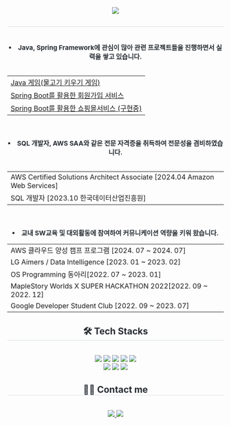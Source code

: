 <div align= "center">
    <img src="https://capsule-render.vercel.app/api?type=waving&color=0:2f5190,100:d48ddd&height=180&text=안녕하세요!%20이나형입니다😆&animation=fadeIn&fontColor=ffffff&fontSize=40" />
    </div>
    <div align= "center"> 
    <h2 style="border-bottom: 1px solid #d8dee4; color: #282d33;">  </h2>  
    <div style="font-weight: 700; font-size: 15px; text-align: center; color: #282d33;"> <div style="font<li>weight: 700; font<li>size: 15px; text<li>align: left; color: #282d33;">  <br> <li> Java, Spring Framework에 관심이 많아 관련 프로젝트들을 진행하면서 실력을 쌓고 있습니다. </li><br></li><table align="center"></li>        <tr></li>            <td><a href="https://github.com/Lee<li>nahyung/Rasing_fish<li>game.git">Java 게임(물고기 키우기 게임)</a> </td></li>        </tr></li>        <tr></li>            <td><a href="https://github.com/Lee<li>nahyung/spring_MemberService">Spring Boot를 활용한 회원가입 서비스</a></td></li>        </tr></li>        <tr></li>            <td><a href="https://github.com/Lee<li>nahyung/spring<li>core<li>principles<li>basic">Spring Boot를 활용한 쇼핑몰서비스 (구현중)</a></td></li>    </table></li><br><br></li><li> SQL 개발자, AWS SAA와 같은 전문 자격증을 취득하여 전문성을 겸비하였습니다.</li><br> <table align="center"></li>        </li>        <tr></li>            <td>AWS Certified Solutions Architect  Associate [2024.04  Amazon Web Services]</td></li>        </tr></li>        <tr></li>            <td>SQL 개발자 [2023.10 한국데이터산업진흥원]</td></li>    </table></li><br><br></li><li> 교내 SW교육 및 대외활동에 참여하여 커뮤니케이션 역량을 키워 왔습니다.</li><table align="center"></li>        </li>        <tr></li><tr><td>AWS 클라우드 양성 캠프 프로그램 [2024. 07 ~ 2024. 07] </td></tr></li><tr><td> LG Aimers / Data Intelligence [2023. 01 ~ 2023. 02]</td></tr></li><tr><td>OS Programming 동아리[2022. 07 ~ 2023. 01]</td></li></tr></li><tr><td>MapleStory Worlds X SUPER HACKATHON 2022[2022. 09 ~ 2022. 12] </td></tr></li><tr><td>Google Developer Student Club [2022. 09 ~ 2023. 07]</td></tr></li></table> </div> </li>    </div></li>    <div style="text<li>align: left;"></li>    <h2 style="border<li>bottom: 1px solid #d8dee4; color: #282d33;"> </div> 
    </div>
    <div align= "center">
    <h2 style="border-bottom: 1px solid #d8dee4; color: #282d33;"> 🛠️ Tech Stacks </h2> <br> 
    <div style="margin: 0 auto; text-align: center;" align= "center"> <img src="https://img.shields.io/badge/Java-007396?style=for-the-badge&logo=Java&logoColor=white">
          <img src="https://img.shields.io/badge/Spring Boot-6DB33F?style=for-the-badge&logo=Spring Boot&logoColor=white">
          <img src="https://img.shields.io/badge/Oracle-F80000?style=for-the-badge&logo=Oracle&logoColor=white">
          <img src="https://img.shields.io/badge/MySQL-4479A1?style=for-the-badge&logo=MySQL&logoColor=white">
          <img src="https://img.shields.io/badge/Git-F05032?style=for-the-badge&logo=Git&logoColor=white">
          <br/><img src="https://img.shields.io/badge/Github-181717?style=for-the-badge&logo=Github&logoColor=white">
          <img src="https://img.shields.io/badge/Amazon S3-569A31?style=for-the-badge&logo=Amazon S3&logoColor=white">
          <img src="https://img.shields.io/badge/Amazon AWS-232F3E?style=for-the-badge&logo=Amazon AWS&logoColor=white">
          </div>
    </div>
    <div align= "center">
    <h2 style="border-bottom: 1px solid #d8dee4; color: #282d33;"> 🧑‍💻 Contact me </h2> <br> 
    <div align= "center"> <a href=https://velog.io/@lee_nah/posts> <img src="https://img.shields.io/badge/Velog-20C997?style=for-the-badge&logo=Velog&logoColor=white&link=https://velog.io/@lee_nah/posts"> </a>
         <a href=https://blog.naver.com/serenus_florentia> <img src="https://img.shields.io/badge/Naver-03C75A?style=for-the-badge&logo=Naver&logoColor=white&link=https://blog.naver.com/serenus_florentia"> </a>
          </div>  <br> 
    <div align= "center">  </div> 
    </div>
    
